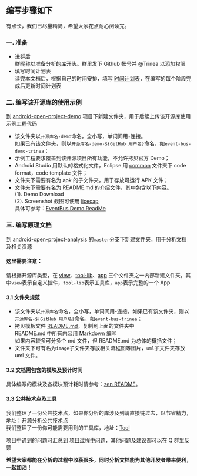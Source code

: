 编写步骤如下
---------
有点长，我们已尽量精简，希望大家花点耐心阅读完。  

### 一. 准备
- 进群后  
群昵称以准备分析的库开头。群里发下 Github 帐号并 @Trinea 以添加权限  
- 填写时间计划表  
读完本文档后，根据自己的时间安排，填写 [时间计划表](./schedule.md)，在编写的每个阶段完成后更新时间计划表 

### 二. 编写该开源库的使用示例
到 [android-open-project-demo](https://github.com/aosp-exchange-group/android-open-project-demo) 项目下新建文件夹，用于后续上传该开源库使用示例工程代码  
- 该文件夹以`开源库名-demo`命名，全小写，单词间用`-`连接。  
如果已有该文件夹，则以`开源库名-demo-${GitHub 用户名}`命名，如`event-bus-demo-trinea`；  
- 示例工程要求覆盖到该开源项目所有功能，不允许拷贝官方 Demo；  
- Android Studio 用默认的格式化文件，Eclipse 用 [common](https://github.com/aosp-exchange-group/android-open-project-demo/tree/master/common) 文件夹下 code format，code template 文件；  
- 文件夹下需要有名为 apk 的子文件夹，用于存放可运行 APK 文件；  
- 文件夹下需要有名为 README.md 的介绍文件，其中包含以下内容。  
(1). Demo Download  
(2). Screenshot 截图可使用 [licecap](http://www.cockos.com/licecap/)  
具体可参考：[EventBus Demo ReadMe](https://github.com/android-cn/android-open-project-demo/tree/master/event-bus-demo)  
  
### 三. 编写原理文档  
到 [android-open-project-analysis](../../../) 的`master`分支下新建文件夹，用于分析文档及相关资源  

#### 这里需要注意：
请根据开源库类型，在 [view](../view)、[tool-lib](../tool-lib)、[app](../app) 三个文件夹之一内部新建文件夹，其中`view`表示自定义控件，`tool-lib`表示工具库，`app`表示完整的一个 App  

#### 3.1 文件夹规范  
- 该文件夹以`开源库名`命名，全小写，单词间用-连接。如果已有该文件夹，则以`开源库名-${GitHub 用户名}`命名，如`event-bus-trinea`；  
- 拷贝模板文件 [README.md](./README.md)，复制到上面的文件夹中  
README.md 中所有内容用 [Markdown](./tool#1-markdown) 编写  
如果内容较多可分多个 md 文件，但 README.md 为总体的概括文件；  
- 文件夹下可有名为`image`子文件夹存放相关流程图等图片，`uml`子文件夹存放 uml 文件。  

#### 3.2 文档需包含的模块及预计时间  
具体编写的模块及各模块预计耗时请参考：[zen README](./README.md)。  

#### 3.3 公共技术点及工具  
我们整理了一份公共技术点，如果你分析的库涉及到请直接链过去，以节省精力，地址：[开源分析公共技术点](../tech)  
我们整理了一份你可能需要用到的工具库，地址：[Tool](./tool/README.md)   

项目中遇到的问题可汇总到 [项目过程中问题](./problem.md)，其他问题及建议都可以在 Q 群里反馈  

**希望大家都能在分析的过程中收获很多，同时分析文档能为其他开发者带来便利，一起加油！**   
